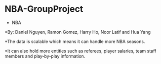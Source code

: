 # NBA-GroupProject

* NBA<br>
 
*By: Daniel Nguyen, Ramon Gomez, Harry Ho, Noor Latif and Hua Yang<br>


*The data is scalable which means it can handle more NBA seasons.<br>

*It can also hold more entities such as referees, player salaries, team staff members and play-by-play information.<br>
 
